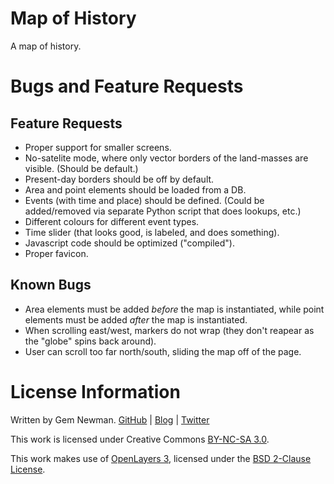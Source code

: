 Map of History
==============

A map of history.

Bugs and Feature Requests
=========================

Feature Requests
----------------

* Proper support for smaller screens.
* No-satelite mode, where only vector borders of the land-masses are visible. (Should be default.)
* Present-day borders should be off by default.
* Area and point elements should be loaded from a DB.
* Events (with time and place) should be defined. (Could be added/removed via separate Python script that does lookups, etc.)
* Different colours for different event types.
* Time slider (that looks good, is labeled, and does something).
* Javascript code should be optimized ("compiled").
* Proper favicon.

Known Bugs
----------

* Area elements must be added *before* the map is instantiated, while point elements must be added *after* the map is instantiated.
* When scrolling east/west, markers do not wrap (they don't reapear as the "globe" spins back around).
* User can scroll too far north/south, sliding the map off of the page.

License Information
===================

Written by Gem Newman. [GitHub](https://github.com/spurll/) | [Blog](http://www.startleddisbelief.com) | [Twitter](https://twitter.com/spurll)

This work is licensed under Creative Commons [BY-NC-SA 3.0](https://creativecommons.org/licenses/by-nc-sa/3.0/).

This work makes use of [OpenLayers 3](http://openlayers.org), licensed under the [BSD 2-Clause License](https://tldrlegal.com/license/bsd-2-clause-license-(freebsd)).
